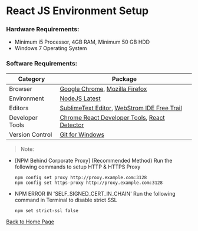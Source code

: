 # React JS Environment Setup

### Hardware Requirements:
* Minimum i5 Processor, 4GB RAM, Minimum 50 GB HDD
* Windows 7 Operating System

### Software Requirements:

Category | Package
-------- | -------
Browser | [Google Chrome](https://www.google.co.in/intl/en/chrome/browser/desktop/index.html), [Mozilla Firefox](https://www.mozilla.org/en-US/firefox/new/)
Environment | [NodeJS Latest](https://nodejs.org/en/)
Editors  | [SublimeText Editor](https://www.sublimetext.com/3), [WebStrom IDE Free Trail](https://www.jetbrains.com/webstorm/download/#section=windows-version)
Developer Tools | [Chrome React Developer Tools](https://github.com/facebook/react-devtools), [React Detector](https://github.com/kentcdodds/react-detector)
Version Control | [Git for Windows](https://git-scm.com/downloads)

>Note:
* [NPM Behind Corporate Proxy] (Recommended Method)
  Run the following commands to setup HTTP & HTTPS Proxy
  ```
  npm config set proxy http://proxy.example.com:3128
  npm config set https-proxy http://proxy.example.com:3128
  ```
* NPM ERROR IN 'SELF_SIGNED_CERT_IN_CHAIN'
  Run the following command in Terminal to disable strict SSL
  ```
  npm set strict-ssl false
  ```


[Back to Home Page](https://github.com/santhoshthepro/reactjs#table-of-contents)
